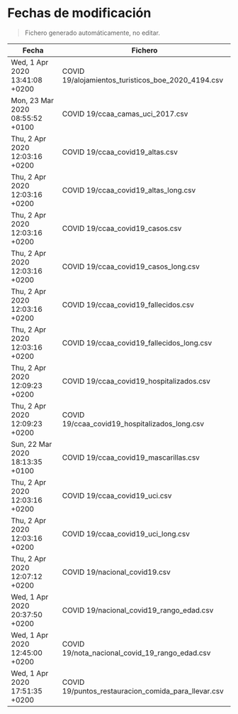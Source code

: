 # Fechas de modificación

> Fichero generado automáticamente, no editar.

| Fecha                           | Fichero                  |
|---------------------------------|--------------------------|
| Wed, 1 Apr 2020 13:41:08 +0200  | COVID 19/alojamientos_turisticos_boe_2020_4194.csv |
| Mon, 23 Mar 2020 08:55:52 +0100  | COVID 19/ccaa_camas_uci_2017.csv |
| Thu, 2 Apr 2020 12:03:16 +0200  | COVID 19/ccaa_covid19_altas.csv |
| Thu, 2 Apr 2020 12:03:16 +0200  | COVID 19/ccaa_covid19_altas_long.csv |
| Thu, 2 Apr 2020 12:03:16 +0200  | COVID 19/ccaa_covid19_casos.csv |
| Thu, 2 Apr 2020 12:03:16 +0200  | COVID 19/ccaa_covid19_casos_long.csv |
| Thu, 2 Apr 2020 12:03:16 +0200  | COVID 19/ccaa_covid19_fallecidos.csv |
| Thu, 2 Apr 2020 12:03:16 +0200  | COVID 19/ccaa_covid19_fallecidos_long.csv |
| Thu, 2 Apr 2020 12:09:23 +0200  | COVID 19/ccaa_covid19_hospitalizados.csv |
| Thu, 2 Apr 2020 12:09:23 +0200  | COVID 19/ccaa_covid19_hospitalizados_long.csv |
| Sun, 22 Mar 2020 18:13:35 +0100  | COVID 19/ccaa_covid19_mascarillas.csv |
| Thu, 2 Apr 2020 12:03:16 +0200  | COVID 19/ccaa_covid19_uci.csv |
| Thu, 2 Apr 2020 12:03:16 +0200  | COVID 19/ccaa_covid19_uci_long.csv |
| Thu, 2 Apr 2020 12:07:12 +0200  | COVID 19/nacional_covid19.csv |
| Wed, 1 Apr 2020 20:37:50 +0200  | COVID 19/nacional_covid19_rango_edad.csv |
| Wed, 1 Apr 2020 12:45:00 +0200  | COVID 19/nota_nacional_covid_19_rango_edad.csv |
| Wed, 1 Apr 2020 17:51:35 +0200  | COVID 19/puntos_restauracion_comida_para_llevar.csv |
